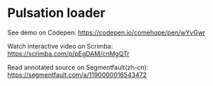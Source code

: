 # Pulsation loader

See demo on Codepen: https://codepen.io/comehope/pen/wYvGwr

Watch interactive video on Scrimba: https://scrimba.com/p/pEgDAM/cnMgQTr

Read annotated source on Segmentfault(zh-cn): https://segmentfault.com/a/1190000016543472